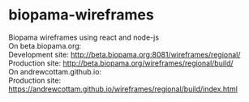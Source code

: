# biopama-wireframes
Biopama wireframes using react and node-js  
On beta.biopama.org:  
Development site: http://beta.biopama.org:8081/wireframes/regional/  
Production site:  http://beta.biopama.org/wireframes/regional/build/  
On andrewcottam.github.io:  
Production site:  https://andrewcottam.github.io/wireframes/regional/build/index.html  

